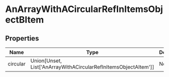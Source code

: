 # AnArrayWithACircularRefInItemsObjectBItem


## Properties
Name | Type | Description
------------ | ------------- | -------------
circular | Union[Unset, List['AnArrayWithACircularRefInItemsObjectAItem']] | None

